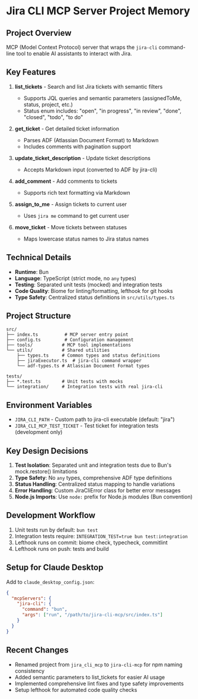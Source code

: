 # Jira CLI MCP Server Project Memory

## Project Overview

MCP (Model Context Protocol) server that wraps the `jira-cli` command-line tool to enable AI assistants to interact with Jira.

## Key Features

1. **list_tickets** - Search and list Jira tickets with semantic filters

   - Supports JQL queries and semantic parameters (assignedToMe, status, project, etc.)
   - Status enum includes: "open", "in progress", "in review", "done", "closed", "todo", "to do"

2. **get_ticket** - Get detailed ticket information

   - Parses ADF (Atlassian Document Format) to Markdown
   - Includes comments with pagination support

3. **update_ticket_description** - Update ticket descriptions

   - Accepts Markdown input (converted to ADF by jira-cli)

4. **add_comment** - Add comments to tickets

   - Supports rich text formatting via Markdown

5. **assign_to_me** - Assign tickets to current user

   - Uses `jira me` command to get current user

6. **move_ticket** - Move tickets between statuses
   - Maps lowercase status names to Jira status names

## Technical Details

- **Runtime**: Bun
- **Language**: TypeScript (strict mode, no `any` types)
- **Testing**: Separated unit tests (mocked) and integration tests
- **Code Quality**: Biome for linting/formatting, lefthook for git hooks
- **Type Safety**: Centralized status definitions in `src/utils/types.ts`

## Project Structure

```
src/
├── index.ts          # MCP server entry point
├── config.ts         # Configuration management
├── tools/           # MCP tool implementations
└── utils/           # Shared utilities
    ├── types.ts     # Common types and status definitions
    ├── jiraExecutor.ts  # jira-cli command wrapper
    └── adf-types.ts # Atlassian Document Format types

tests/
├── *.test.ts        # Unit tests with mocks
└── integration/     # Integration tests with real jira-cli
```

## Environment Variables

- `JIRA_CLI_PATH` - Custom path to jira-cli executable (default: "jira")
- `JIRA_CLI_MCP_TEST_TICKET` - Test ticket for integration tests (development only)

## Key Design Decisions

1. **Test Isolation**: Separated unit and integration tests due to Bun's mock.restore() limitations
2. **Type Safety**: No `any` types, comprehensive ADF type definitions
3. **Status Handling**: Centralized status mapping to handle variations
4. **Error Handling**: Custom JiraCliError class for better error messages
5. **Node.js Imports**: Use `node:` prefix for Node.js modules (Bun convention)

## Development Workflow

1. Unit tests run by default: `bun test`
2. Integration tests require: `INTEGRATION_TEST=true bun test:integration`
3. Lefthook runs on commit: biome check, typecheck, commitlint
4. Lefthook runs on push: tests and build

## Setup for Claude Desktop

Add to `claude_desktop_config.json`:

```json
{
  "mcpServers": {
    "jira-cli": {
      "command": "bun",
      "args": ["run", "/path/to/jira-cli-mcp/src/index.ts"]
    }
  }
}
```

## Recent Changes

- Renamed project from `jira_cli_mcp` to `jira-cli-mcp` for npm naming consistency
- Added semantic parameters to list_tickets for easier AI usage
- Implemented comprehensive lint fixes and type safety improvements
- Setup lefthook for automated code quality checks

